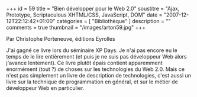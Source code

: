+++
id = 59
title = "Bien développer pour le Web 2.0"
soustitre = "Ajax, Prototype, Scriptaculous XHTML/CSS, JavaScript, DOM"
date = "2007-12-12T22:12:42+01:00"
catégories = [ "Bibliothèque" ]
description = ""
comments = true
thumbnail = "/images/arton59.jpg"
+++

<div class="chapo">Par Christophe Porteneuve, éditions Eyrolles</div>

J'ai gagné ce livre lors du séminaire XP Days. Je n'ai pas encore eu le temps de le lire entièrement (et puis je ne suis pas développeur Web alors j'avance lentement). Ce livre plutôt épais contient apparemment énormément (tout&nbsp;?) de choses sur les technologies du Web 2.0. Mais ce n'est pas simplement un livre de description de technologies, c'est aussi un livre sur la technique de programmation en général, et sur le métier de développeur Web en particulier.